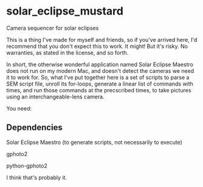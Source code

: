 # solar_eclipse_mustard
Camera sequencer for solar eclipses

This is a thing I've made for myself and friends, so if you've arrived here,
I'd recommend that you don't expect this to work. It might! But it's risky.
No warranties, as stated in the license, and so forth.

In short, the otherwise wonderful application named Solar Eclipse Maestro does
not run on my modern Mac, and doesn't detect the cameras we need it to work
for. So, what I've put together here is a set of scripts to parse a SEM script
file, unroll its for-loops, generate a linear list of commands with times, and
run those commands at the precscribed times, to take pictures using an
interchangeable-lens camera.

You need:

## Dependencies

Solar Eclipse Maestro
(to generate scripts, not necessarily to execute)

gphoto2

python-gphoto2

I think that's probably it.

